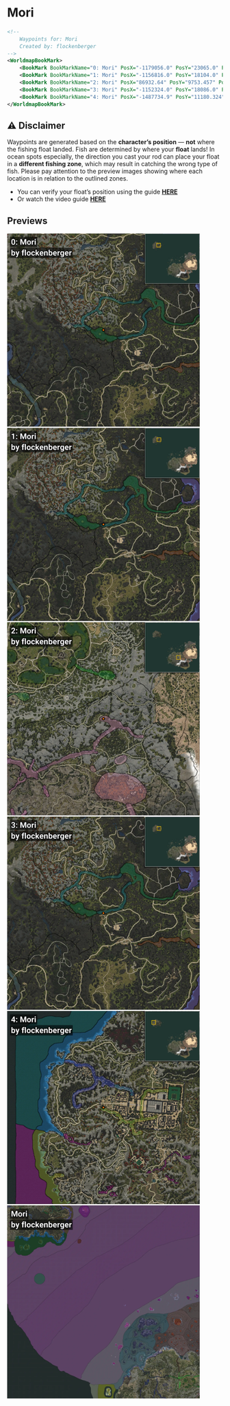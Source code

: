 # Mori
```xml
<!--
    Waypoints for: Mori
    Created by: flockenberger
-->
<WorldmapBookMark>
    <BookMark BookMarkName="0: Mori" PosX="-1179056.0" PosY="23065.0" PosZ="1319430.0" />
    <BookMark BookMarkName="1: Mori" PosX="-1156816.0" PosY="18104.0" PosZ="1310528.0" />
    <BookMark BookMarkName="2: Mori" PosX="86932.64" PosY="9753.457" PosZ="-190952.77" />
    <BookMark BookMarkName="3: Mori" PosX="-1152324.0" PosY="18086.0" PosZ="1308583.0" />
    <BookMark BookMarkName="4: Mori" PosX="-1487734.9" PosY="11180.324" PosZ="1332415.9" />
</WorldmapBookMark>
```

## ⚠️ Disclaimer
Waypoints are generated based on the __**character’s position**__ — __not__ where the fishing float landed.
Fish are determined by where your **float** lands!
In ocean spots especially, the direction you cast your rod can place your float in a **different fishing zone**, which may result in catching the wrong type of fish.
Please pay attention to the preview images showing where each location is in relation to the outlined zones.

- You can verify your float’s position using the guide [**HERE**](https://flockenberger.github.io/bdo-fish-position/)
- Or watch the video guide [**HERE**](https://youtu.be/t-VXcRoNojk)

## Previews
<img src="./Mori_0_Preview.webp" width="450"/> <img src="./Mori_1_Preview.webp" width="450"/> <img src="./Mori_2_Preview.webp" width="450"/> <img src="./Mori_3_Preview.webp" width="450"/> <img src="./Mori_4_Preview.webp" width="450"/> <img src="./Mori_Preview.webp" width="450"/> 
